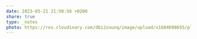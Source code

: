 ```yaml
---
date: 2023-05-21 21:50:58 +0200
share: true
type: _notes
photo: https://res.cloudinary.com/dbi2zounq/image/upload/v1684698655/pltouhlhxqgsybjpu6t2.jpg
---
```


